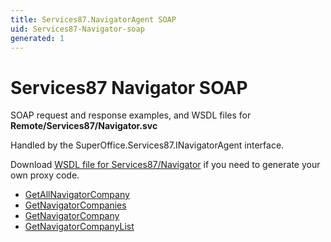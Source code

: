 ```yaml
---
title: Services87.NavigatorAgent SOAP
uid: Services87-Navigator-soap
generated: 1
---
```


# Services87 Navigator SOAP

SOAP request and response examples, and WSDL files for **Remote/Services87/Navigator.svc**

Handled by the <see cref="T:SuperOffice.Services87.INavigatorAgent">SuperOffice.Services87.INavigatorAgent</see> interface.



Download [WSDL file for Services87/Navigator](../Services87-Navigator.md) if you need to generate your own proxy code.

* [GetAllNavigatorCompany](GetAllNavigatorCompany.md)
* [GetNavigatorCompanies](GetNavigatorCompanies.md)
* [GetNavigatorCompany](GetNavigatorCompany.md)
* [GetNavigatorCompanyList](GetNavigatorCompanyList.md)

